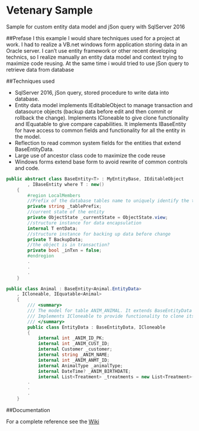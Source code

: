 # Vetenary Sample
Sample for custom entity data model and jSon query with SqlServer 2016

##Prefase
I this example I would share techniques used for a project at work. I had to realize a VB.net windows form application storing data in an Oracle server. I can’t use entity framework or other recent developing technics, so I realize manually an entity data model and context trying to maximize code reusing. At the same time i would tried to use jSon query to retrieve data from database

##Techniques used
* SqlServer 2016, jSon query, stored procedure to write data into database.
* Entity data model implements IEditableObject to manage transaction and datasource objects (backup data before edit and then commit or rollback the change). Implements ICloneable to give clone functionality and IEquatable to give compare capabilities. It implements IBaseEntity for have access to common fields and functionality for all the entity in the model.  
* Reflection to read common system fields for the entities that extend BaseEntityData.
* Large use of ancestor class code to maximize the code reuse
* Windows forms extend base form to avoid rewrite of common controls and code.

```csharp
public abstract class BaseEntity<T> : MyEntityBase, IEditableObject
        , IBaseEntity where T : new()
    {
        #region LocalMembers
        //Prefix of the database tables name to uniquely identify the tables in the database
        private string _tablePrefix;
        //current state of the entity
        private ObjectState _currentState = ObjectState.view;
        //structure instance for data encapsulation
        internal T entData;
        //structure instance for backing up data before change
        private T BackupData;
        //the object is in transaction?
        private bool _inTxn = false;
        #endregion
        .
        .
        .
    }
```
```csharp
public class Animal : BaseEntity<Animal.EntityData>
    , ICloneable, IEquatable<Animal>
    {
        /// <summary>
        /// The model for table ANIM_ANIMAL. It extends BaseEntityData so it has the common system fields.
        /// Implements ICloneable to provide functionality to clone itself for backup scope
        /// </summary>
        public class EntityData : BaseEntityData, ICloneable
        {
            internal int _ANIM_ID_PK;
            internal int _ANIM_CUST_ID;
            internal Customer _customer;
            internal string _ANIM_NAME;
            internal int _ANIM_ANMT_ID;
            internal AnimalType _animalType;
            internal DateTime? _ANIM_BIRTHDATE;
            internal List<Treatment> _treatments = new List<Treatment>();
        .
        .
        .
    }
```
##Documentation

For a complete reference see the [Wiki](https://github.com/cervelliriccardo/VetenaryExample/wiki)
